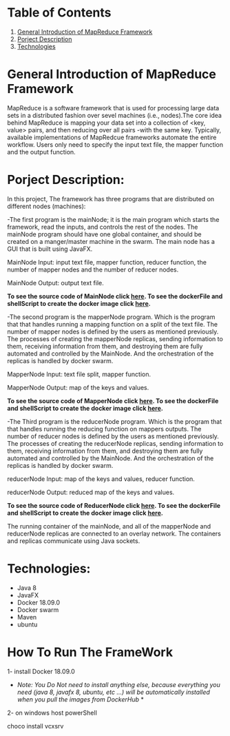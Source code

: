 # Table of Contents
1. [General Introduction of MapReduce Framework](#general-introduction-of-mapreduce-framework)
2. [Porject Description](#porject-description)
3. [Technologies](#technologies)

 

# General Introduction of MapReduce Framework
MapReduce is a software framework that is used for processing large data sets in a distributed fashion over sevel machines (i.e., nodes).The core idea behind MapReduce is mapping your data set into a collection of <key, value> pairs, and then reducing over all pairs -with the same key. Typically, available implementations of MapRedcue frameworks automate the entire workflow. Users only need to specify the input text file, the mapper function and the output function.

# Porject Description:

In this project, The framework has three programs that are distributed on different nodes (machines):

-The first program is the mainNode; it is the main program which starts the framework, read the inputs, and controls the rest of the nodes. The mainNode program should have one global container, and should be created on a manger/master machine in the swarm. 
The main node has a GUI that is built using JavaFX. 

MainNode Input: input text file, mapper function, reducer function, the number of mapper nodes and the number of reducer nodes.

MainNode Output: output text file.

**To see the source code of MainNode click [here](https://github.com/Enas-Ij/MapReduce/tree/master/mainNode). To see the dockerFile and shellScript to create the docker image click [here](https://github.com/Enas-Ij/MapReduce/tree/master/mainNodeDocker).**

-The second program is the mapperNode program. Which is the program that that handles running a mapping function on a split of the text file. The number of mapper nodes is defined by the users as mentioned previously. The processes of creating the mapperNode replicas, sending information to them, receiving information from them, and destroying them are fully automated and controlled by the MainNode. And the orchestration of the replicas is handled by docker swarm.

MapperNode Input: text file split, mapper function.

MapperNode Output: map of the keys and values.

**To see the source code of MapperNode click [here](https://github.com/Enas-Ij/MapReduce/tree/master/Mapper). To see the dockerFile and shellScript to create the docker image click [here](https://github.com/Enas-Ij/MapReduce/tree/master/mapperNodeDocker).**

-The Third program is the reducerNode program. Which is the program that that handles running the reducing function on mappers outputs. The number of reducer nodes is defined by the users as mentioned previously. The processes of creating the reducerNode replicas, sending information to them, receiving information from them, and destroying them are fully automated and controlled by the MainNode. And the orchestration of the replicas is handled by docker swarm.

reducerNode Input: map of the keys and values, reducer function.

reducerNode Output: reduced map of the keys and values.

**To see the source code of ReducerNode click [here](https://github.com/Enas-Ij/MapReduce/tree/master/reducerNode). To see the dockerFile and shellScript to create the docker image click [here](https://github.com/Enas-Ij/MapReduce/tree/master/reducerNodeDocker).**

The running container of the mainNode, and all of the mapperNode and reducerNode replicas are connected to an overlay network. The containers and replicas communicate using Java sockets.

# Technologies:
- Java 8
- JavaFX
- Docker 18.09.0
- Docker swarm
- Maven
- ubuntu 

# How To Run The FrameWork

1- install Docker 18.09.0
* *Note: You Do Not need to install anything else, because everything you need (java 8, javafx 8, ubuntu, etc ...) will be automatically installed when you pull the images from DockerHub* *

2- on windows host powerShell 

choco install vcxsrv


